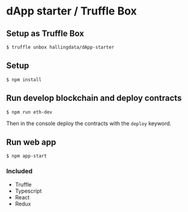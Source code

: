 # dApp starter / Truffle Box

## Setup as Truffle Box
```
$ truffle unbox hallingdata/dApp-starter
```

## Setup
```
$ npm install  
```

## Run develop blockchain and deploy contracts
```
$ npm run eth-dev
```
Then in the console deploy the contracts with the `deploy` keyword.

## Run web app
```
$ npm app-start
```

### Included
- Truffle
- Typescript
- React
- Redux
